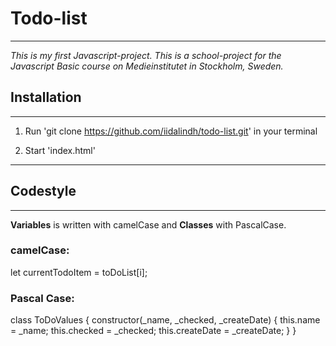 # Todo-list

---

_This is my first Javascript-project. This is a school-project for the Javascript Basic course on Medieinstitutet in Stockholm, Sweden._

## Installation

---

1. Run 'git clone https://github.com/iidalindh/todo-list.git' in your terminal

2. Start 'index.html'

---

## Codestyle

---

**Variables** is written with camelCase and **Classes** with PascalCase.

### camelCase:

let currentTodoItem = toDoList[i];

### Pascal Case:

class ToDoValues {
constructor(\_name, \_checked, \_createDate) {
this.name = \_name;
this.checked = \_checked;
this.createDate = \_createDate;
}
}
